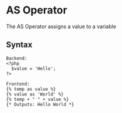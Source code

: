 AS Operator
==================
The AS Operator assigns a value to a variable

Syntax
--------------
```
Backend:
<?php
  $value = 'Hello';
?>

Frontend:
{% temp as value %}
{% value as 'World' %}
{% temp + " " + value %}
{* Outputs: Hello World *}
```